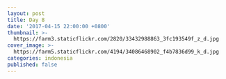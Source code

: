 ```yaml
---
layout: post
title: Day 8 
date: '2017-04-15 22:00:00 +0800'
thumbnail: >-
  https://farm3.staticflickr.com/2820/33432988863_3fc193549f_z_d.jpg
cover_image: >-
  https://farm5.staticflickr.com/4194/34086468902_f4b7836d99_k_d.jpg
categories: indonesia
published: false 
---
```

